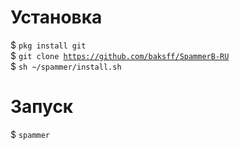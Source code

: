 # Установка
$ <code>pkg install git</code><br>
$ <code>git clone https://github.com/baksff/SpammerB-RU</code><br>
$ <code>sh ~/spammer/install.sh</code><br>
# Запуск
$ <code>spammer</code><br>
